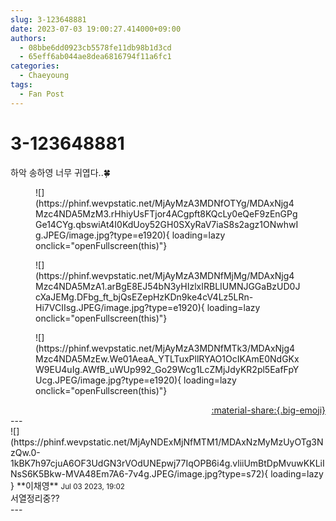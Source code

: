 ```yaml
---
slug: 3-123648881
date: 2023-07-03 19:00:27.414000+09:00
authors:
  - 08bbe6dd0923cb5578fe11db98b1d3cd
  - 65eff6ab044ae8dea6816794f11a6fc1
categories:
  - Chaeyoung
tags:
  - Fan Post
---
```


# 3-123648881

<div class="post-container" markdown="1">
<div class="content-container md-sidebar__scrollwrap" markdown="1">

하악 송하영 너무 귀엽다..🍀
<figure markdown="1">
![](https://phinf.wevpstatic.net/MjAyMzA3MDNfOTYg/MDAxNjg4Mzc4NDA5MzM3.rHhiyUsFTjor4ACgpft8KQcLy0eQeF9zEnGPgGe14CYg.qbswiAt4I0KdUoy52GH0SXyRaV7iaS8s2agz1ONwhwIg.JPEG/image.jpg?type=e1920){ loading=lazy onclick="openFullscreen(this)"}
</figure>

<figure markdown="1">
![](https://phinf.wevpstatic.net/MjAyMzA3MDNfMjMg/MDAxNjg4Mzc4NDA5MzA1.arBgE8EJ54bN3yHIzlxIRBLIUMNJGGaBzUD0JcXaJEMg.DFbg_ft_bjQsEZepHzKDn9ke4cV4Lz5LRn-Hi7VCIIsg.JPEG/image.jpg?type=e1920){ loading=lazy onclick="openFullscreen(this)"}
</figure>

<figure markdown="1">
![](https://phinf.wevpstatic.net/MjAyMzA3MDNfMTk3/MDAxNjg4Mzc4NDA5MzEw.We01AeaA_YTLTuxPllRYAO1OcIKAmE0NdGKxW9EU4uIg.AWfB_uWUp992_Go29Wcg1LcZMjJdyKR2pl5EafFpYUcg.JPEG/image.jpg?type=e1920){ loading=lazy onclick="openFullscreen(this)"}
</figure>


</div>
</div>

<div style="text-align: right;" markdown="1">
<a href="https://weverse.io/fromis9/fanpost/3-123648881" style="text-align: right;">:material-share:{.big-emoji}</a>
</div>
---

<div class="comments-container md-sidebar__scrollwrap" markdown="1">
<div class="comment" markdown="1">
<div class='id-container' markdown="1">
![](https://phinf.wevpstatic.net/MjAyNDExMjNfMTM1/MDAxNzMyMzUyOTg3NzQw.0-1kBK7h97cjuA6OF3UdGN3rVOdUNEpwj77IqOPB6i4g.vliiUmBtDpMvuwKKLiINsS6K5Bkw-MVA48Em7A6-7v4g.JPEG/image.jpg?type=s72){ loading=lazy }
**<span class="artist">이채영</span>** <small>Jul 03 2023, 19:02</small><br>
</div>
<div class='comment-body' markdown="1">
서열정리중??
</div>
</div>
</div>
---
